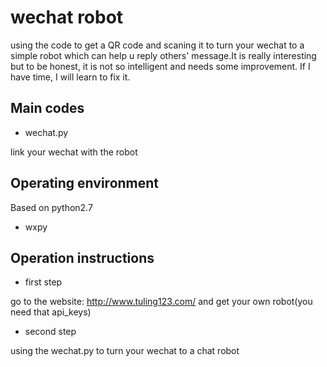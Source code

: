 # wechat robot
using the code to get a QR code and scaning it to turn your wechat to a simple robot which can help u reply others' message.It is really interesting but to be honest, it is not so intelligent and needs some improvement. If I have time, I will learn to fix it.

## Main codes
* wechat.py

link your wechat with the robot

## Operating environment
Based on python2.7

* wxpy

## Operation instructions
* first step

go to the website: http://www.tuling123.com/ and get your own robot(you need that api_keys)

* second step

using the wechat.py to turn your wechat to a chat robot




